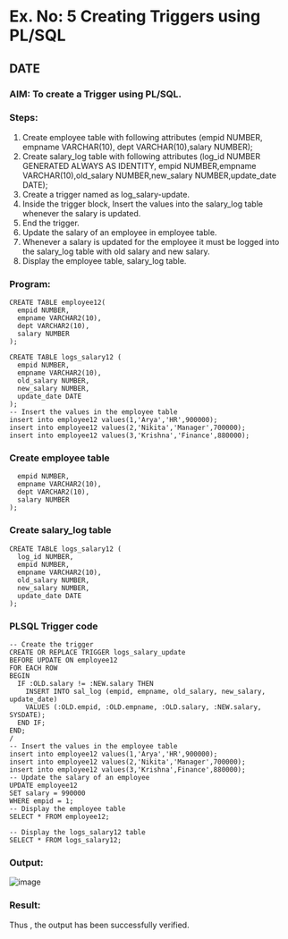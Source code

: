 # Ex. No: 5 Creating Triggers using PL/SQL

## DATE



### AIM: To create a Trigger using PL/SQL.

### Steps:
1. Create employee table with following attributes (empid NUMBER, empname VARCHAR(10), dept VARCHAR(10),salary NUMBER);
2. Create salary_log table with following attributes (log_id NUMBER GENERATED ALWAYS AS IDENTITY, empid NUMBER,empname VARCHAR(10),old_salary NUMBER,new_salary NUMBER,update_date DATE);
3. Create a trigger named as log_salary-update.
4. Inside the trigger block, Insert the values into the salary_log table whenever the salary is updated.
5. End the trigger.
6. Update the salary of an employee in employee table.
7. Whenever a salary is updated for the employee it must be logged into the salary_log table with old salary and new salary.
8. Display the employee table, salary_log table.

### Program:
```
CREATE TABLE employee12(
  empid NUMBER,
  empname VARCHAR2(10),
  dept VARCHAR2(10),
  salary NUMBER
);

CREATE TABLE logs_salary12 (
  empid NUMBER,
  empname VARCHAR2(10),
  old_salary NUMBER,
  new_salary NUMBER,
  update_date DATE
);
-- Insert the values in the employee table
insert into employee12 values(1,'Arya','HR',900000);
insert into employee12 values(2,'Nikita','Manager',700000);
insert into employee12 values(3,'Krishna','Finance',880000);
```

### Create employee table
```CREATE TABLE employee12(
  empid NUMBER,
  empname VARCHAR2(10),
  dept VARCHAR2(10),
  salary NUMBER
);
```

### Create salary_log table
```
CREATE TABLE logs_salary12 (
  log_id NUMBER,
  empid NUMBER,
  empname VARCHAR2(10),
  old_salary NUMBER,
  new_salary NUMBER,
  update_date DATE
);
```


### PLSQL Trigger code
```
-- Create the trigger
CREATE OR REPLACE TRIGGER logs_salary_update
BEFORE UPDATE ON employee12
FOR EACH ROW
BEGIN
  IF :OLD.salary != :NEW.salary THEN
    INSERT INTO sal_log (empid, empname, old_salary, new_salary, update_date)
    VALUES (:OLD.empid, :OLD.empname, :OLD.salary, :NEW.salary, SYSDATE);
  END IF;
END;
/
-- Insert the values in the employee table
insert into employee12 values(1,'Arya','HR',900000);
insert into employee12 values(2,'Nikita','Manager',700000);
insert into employee12 values(3,'Krishna',Finance',880000);
-- Update the salary of an employee
UPDATE employee12
SET salary = 990000
WHERE empid = 1;
-- Display the employee table
SELECT * FROM employee12;

-- Display the logs_salary12 table
SELECT * FROM logs_salary12;
```

### Output:
![image](https://github.com/aryabaisakhiya/Ex-No-5-Creating-Triggers-using-PL-SQL/assets/119393645/bebc2128-c009-432b-b701-36cc3cbbf461)



### Result:
Thus , the output has been successfully verified.

